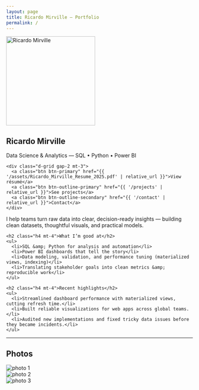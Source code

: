 ```yaml
---
layout: page
title: Ricardo Mirville — Portfolio
permalink: /
---
```


<div class="row align-items-start g-4">

  <!-- LEFT: name + photo + quick actions -->
  <aside class="col-lg-4 sidebar-sticky">
    <img src="{{ '/assets/img/ricardo.jpg' | relative_url }}" alt="Ricardo Mirville"
         class="img-fluid img-avatar mb-3" width="240" height="240">
    <h1 class="h3 h-compact">Ricardo Mirville</h1>
    <p class="text-muted h-compact">Data Science & Analytics — SQL • Python • Power BI</p>

    <div class="d-grid gap-2 mt-3">
      <a class="btn btn-primary" href="{{ '/assets/Ricardo_Mirville_Resume_2025.pdf' | relative_url }}">View résumé</a>
      <a class="btn btn-outline-primary" href="{{ '/projects' | relative_url }}">See projects</a>
      <a class="btn btn-outline-secondary" href="{{ '/contact' | relative_url }}">Contact</a>
    </div>
  </aside>

  <!-- RIGHT: intro + highlights -->
  <section class="col-lg-8">
    <p>I help teams turn raw data into clear, decision-ready insights — building clean datasets, thoughtful visuals, and practical models.</p>

    <h2 class="h4 mt-4">What I’m good at</h2>
    <ul>
      <li>SQL &amp; Python for analysis and automation</li>
      <li>Power BI dashboards that tell the story</li>
      <li>Data modeling, validation, and performance tuning (materialized views, indexing)</li>
      <li>Translating stakeholder goals into clean metrics &amp; reproducible work</li>
    </ul>

    <h2 class="h4 mt-4">Recent highlights</h2>
    <ul>
      <li>Streamlined dashboard performance with materialized views, cutting refresh time.</li>
      <li>Built reliable visualizations for web apps across global teams.</li>
      <li>Audited new implementations and fixed tricky data issues before they became incidents.</li>
    </ul>
  </section>
</div>

<hr>

<!-- OPTIONAL: image gallery (drop images in /assets/img/gallery/) -->
<h2 class="h4">Photos</h2>
<div class="row row-cols-2 row-cols-md-3 g-3">
  <div class="col"><img src="{{ '/assets/img/gallery/photo1.jpg' | relative_url }}" class="img-fluid rounded" alt="photo 1"></div>
  <div class="col"><img src="{{ '/assets/img/gallery/photo2.jpg' | relative_url }}" class="img-fluid rounded" alt="photo 2"></div>
  <div class="col"><img src="{{ '/assets/img/gallery/photo3.jpg' | relative_url }}" class="img-fluid rounded" alt="photo 3"></div>
</div>
